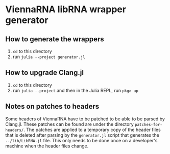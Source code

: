 # ViennaRNA libRNA wrapper generator

## How to generate the wrappers

1. `cd` to this directory
2. run `julia --project generator.jl`

## How to upgrade Clang.jl

1. `cd` to this directory
2. run `julia --project` and then in the Julia REPL, run `pkg> up`

## Notes on patches to headers

Some headers of ViennaRNA have to be patched to be able to be parsed
by Clang.jl.  These patches can be found are under the directory
`patches-for-headers/`.  The patches are applied to a temporary copy
of the header files that is deleted after parsing by the
`generator.jl` script that generates the `../lib/LibRNA.jl` file.
This only needs to be done once on a developer's machine when the
header files change.
